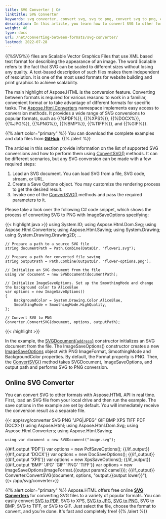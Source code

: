 ```yaml
---
title: SVG Converter | C#
linktitle: SVG Converter
keywords: svg converter, convert svg, svg to png, convert svg to png, c#example, c# code, online converter
description: In this article, you learn how to convert SVG to other formats using Aspose.HTML API and consider a C# example of SVG to PNG conversion.
weight: 40
type: docs
url: /net/converting-between-formats/svg-converter/
lastmod: 2022-07-28
---
```


{{%SVG%}} files are Scalable Vector Graphics Files that use XML based text format for describing the appearance of an image. The word Scalable refers to the fact that SVG can be scaled to different sizes without losing any quality. A text-based description of such files makes them independent of resolution. It is one of the most used formats for website building and print graphics to achieve scalability.

The main highlight of Aspose.HTML is the conversion feature. Converting between formats is required for various reasons: to work in a familiar, convenient format or to take advantage of different formats for specific tasks. The [Aspose.Html.Converters](https://reference.aspose.com/html/net/aspose.html.converters/) namespace implements easy access to conversion methods. It provides a wide range of SVG conversions to popular formats, such as {{%PDF%}}, {{%XPS%}}, {{%DOCX%}}, {{%JPG%}}, {{%PNG%}}, {{%BMP%}}, {{%TIFF%}}, and {{%GIF%}}.

{{% alert color="primary" %}}
You can download the complete examples and data files from [**GitHub**](https://github.com/aspose-html/Aspose.HTML-Documentation/tree/main/content/tests-net).
{{% /alert %}} 

The articles in this section provide information on the list of supported SVG conversions and how to perform them using  [ConvertSVG()](https://reference.aspose.com/html/net/aspose.html.converters/converter/convertsvg/) methods.  It can be different scenarios, but any SVG conversion can be made with a few required steps: 

1. Load an SVG document. You can load SVG from a file, SVG code, stream, or URL.
2. Create a Save Options object. You may customize the rendering process to get the desired result.
3. Invoke one of the [ConvertSVG()](https://reference.aspose.com/html/net/aspose.html.converters/converter/convertsvg/) methods and pass the required parameters to it.

Please take a look over the following C# code snippet, which shows the process of converting SVG to PNG with ImageSaveOptions specifying:

{{< highlight java >}}
using System.IO;
using Aspose.Html.Dom.Svg;
using Aspose.Html.Converters;
using Aspose.Html.Saving;
using System.Drawing;
using System.Drawing.Drawing2D;
...  

    // Prepare a path to a source SVG file
    string documentPath = Path.Combine(DataDir, "flower1.svg");
    
    // Prepare a path for converted file saving 
    string outputPath = Path.Combine(OutputDir, "flower-options.png");
    
    // Initialize an SVG document from the file
    using var document = new SVGDocument(documentPath);
    
    // Initialize ImageSaveOptions. Set up the SmoothingMode and change the background color to AliceBlue 
    var options = new ImageSaveOptions()
    {
        BackgroundColor = System.Drawing.Color.AliceBlue,
        SmoothingMode = SmoothingMode.HighQuality,
    };            
    
    // Convert SVG to PNG 
    Converter.ConvertSVG(document, options, outputPath);
{{< /highlight >}} 

In the example, the [SVGDocument(`address`)](https://reference.aspose.com/html/net/aspose.html.dom.svg/svgdocument/svgdocument/) constructor initializes an SVG document from the file. The ImageSaveOptions() constructor creates a new [ImageSaveOptions](https://reference.aspose.com/html/net/aspose.html.saving/imagesaveoptions/) object with PNG ImageFormat, SmoothingMode and BackgroundColor properties. By default, the Format property is PNG. Then, the [ConvertSVG()](https://reference.aspose.com/html/net/aspose.html.converters/converter/convertsvg/) method takes SVGDocument, ImageSaveOptions, and output path and performs SVG to PNG conversion.
## **Online SVG Converter**
You can convert SVG to other formats with Aspose.HTML API in real time. First, load an SVG file from your local drive and then run the example. The save options in the example are set by default. You will immediately receive the conversion result as a separate file.

{{< app/svg/converter SVG PNG "JPG|JPEG" GIF BMP XPS TIFF PDF DOCX>}}
using Aspose.Html;
using Aspose.Html.Dom.Svg;
using Aspose.Html.Converters;
using Aspose.Html.Saving;

    using var document = new SVGDocument("image.svg");
{{#if_output 'PDF'}}
    var options = new PdfSaveOptions();
{{/if_output}}
{{#if_output 'DOCX'}}
    var options = new DocSaveOptions();
{{/if_output}}
{{#if_output 'XPS'}}
    var options = new XpsSaveOptions();
{{/if_output}}
{{#if_output 'BMP' 'JPG' 'GIF' 'PNG' 'TIFF'}}
    var options = new ImageSaveOptions(ImageFormat.{{output param2 camel}});
{{/if_output}}
    Converter.ConvertSVG(document, options, "output.{{output lower}}");   
{{< /app/svg/converter>}}

{{% alert color="primary" %}} 
Aspose.HTML offers free online [**SVG Converters**](https://products.aspose.app/svg/conversion) for converting SVG files to a variety of popular formats. You can easily convert  [SVG to PDF](https://products.aspose.app/svg/conversion/svg-to-pdf), SVG to XPS, [SVG to JPG](https://products.aspose.app/svg/conversion/svg-to-jpg), [SVG to PNG](https://products.aspose.app/svg/conversion/svg-to-png), SVG to BMP, SVG to TIFF, or SVG to GIF. Just select the file, choose the format to convert, and you're done. It's fast and completely free!
{{% /alert %}} 

